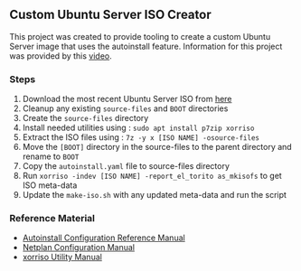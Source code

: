 ## Custom Ubuntu Server ISO Creator
This project was created to provide tooling to create a custom Ubuntu Server image that uses the autoinstall feature. Information for this project was provided by this [video](https://www.youtube.com/watch?v=ibvxiybT96M&t=43s).

### Steps
1. Download the most recent Ubuntu Server ISO from [here](https://ubuntu.com/download/server)
2. Cleanup any existing `source-files` and `BOOT` directories
3. Create the `source-files` directory
4. Install needed utilities using : `sudo apt install p7zip xorriso`
5. Extract the ISO files using : `7z -y x [ISO NAME] -osource-files`
6. Move the `[BOOT]` directory in the source-files to the parent directory and rename to `BOOT`
7. Copy the `autoinstall.yaml` file to source-files directory
8. Run `xorriso -indev [ISO NAME] -report_el_torito as_mkisofs` to get ISO meta-data
9. Update the `make-iso.sh` with any updated meta-data and run the script

### Reference Material
- [Autoinstall Configuration Reference Manual](https://canonical-subiquity.readthedocs-hosted.com/en/latest/reference/autoinstall-reference.html)
- [Netplan Configuration Manual](https://netplan.readthedocs.io/en/latest/netplan-yaml/)
- [xorriso Utility Manual](https://www.gnu.org/software/xorriso/man_1_xorriso.html)